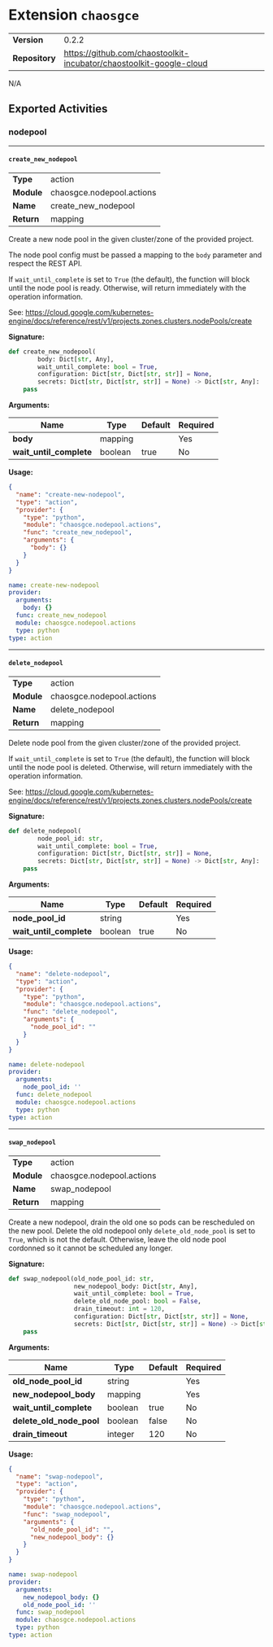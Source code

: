 # Extension `chaosgce`

|                       |               |
| --------------------- | ------------- |
| **Version**           | 0.2.2 |
| **Repository**        | https://github.com/chaostoolkit-incubator/chaostoolkit-google-cloud |

N/A

## Exported Activities



### nodepool



***

#### `create_new_nodepool`

|                       |               |
| --------------------- | ------------- |
| **Type**              | action |
| **Module**            | chaosgce.nodepool.actions |
| **Name**              | create_new_nodepool |
| **Return**              | mapping |


Create a new node pool in the given cluster/zone of the provided project.

The node pool config must be passed a mapping to the `body` parameter and
respect the REST API.

If `wait_until_complete` is set to `True` (the default), the function
will block until the node pool is ready. Otherwise, will return immediately
with the operation information.

See: https://cloud.google.com/kubernetes-engine/docs/reference/rest/v1/projects.zones.clusters.nodePools/create

**Signature:**

```python
def create_new_nodepool(
        body: Dict[str, Any],
        wait_until_complete: bool = True,
        configuration: Dict[str, Dict[str, str]] = None,
        secrets: Dict[str, Dict[str, str]] = None) -> Dict[str, Any]:
    pass

```

**Arguments:**

| Name | Type | Default | Required |
| --------------------- | ------------- | ------------- | ------------- |
| **body**      | mapping |  | Yes |
| **wait_until_complete**      | boolean | true | No |


**Usage:**

```json
{
  "name": "create-new-nodepool",
  "type": "action",
  "provider": {
    "type": "python",
    "module": "chaosgce.nodepool.actions",
    "func": "create_new_nodepool",
    "arguments": {
      "body": {}
    }
  }
}
```

```yaml
name: create-new-nodepool
provider:
  arguments:
    body: {}
  func: create_new_nodepool
  module: chaosgce.nodepool.actions
  type: python
type: action

```



***

#### `delete_nodepool`

|                       |               |
| --------------------- | ------------- |
| **Type**              | action |
| **Module**            | chaosgce.nodepool.actions |
| **Name**              | delete_nodepool |
| **Return**              | mapping |


Delete node pool from the given cluster/zone of the provided project.

If `wait_until_complete` is set to `True` (the default), the function
will block until the node pool is deleted. Otherwise, will return
immediately with the operation information.

See: https://cloud.google.com/kubernetes-engine/docs/reference/rest/v1/projects.zones.clusters.nodePools/create

**Signature:**

```python
def delete_nodepool(
        node_pool_id: str,
        wait_until_complete: bool = True,
        configuration: Dict[str, Dict[str, str]] = None,
        secrets: Dict[str, Dict[str, str]] = None) -> Dict[str, Any]:
    pass

```

**Arguments:**

| Name | Type | Default | Required |
| --------------------- | ------------- | ------------- | ------------- |
| **node_pool_id**      | string |  | Yes |
| **wait_until_complete**      | boolean | true | No |


**Usage:**

```json
{
  "name": "delete-nodepool",
  "type": "action",
  "provider": {
    "type": "python",
    "module": "chaosgce.nodepool.actions",
    "func": "delete_nodepool",
    "arguments": {
      "node_pool_id": ""
    }
  }
}
```

```yaml
name: delete-nodepool
provider:
  arguments:
    node_pool_id: ''
  func: delete_nodepool
  module: chaosgce.nodepool.actions
  type: python
type: action

```



***

#### `swap_nodepool`

|                       |               |
| --------------------- | ------------- |
| **Type**              | action |
| **Module**            | chaosgce.nodepool.actions |
| **Name**              | swap_nodepool |
| **Return**              | mapping |


Create a new nodepool, drain the old one so pods can be rescheduled on the
new pool. Delete the old nodepool only `delete_old_node_pool` is set to
`True`, which is not the default. Otherwise, leave the old node pool
cordonned so it cannot be scheduled any longer.

**Signature:**

```python
def swap_nodepool(old_node_pool_id: str,
                  new_nodepool_body: Dict[str, Any],
                  wait_until_complete: bool = True,
                  delete_old_node_pool: bool = False,
                  drain_timeout: int = 120,
                  configuration: Dict[str, Dict[str, str]] = None,
                  secrets: Dict[str, Dict[str, str]] = None) -> Dict[str, Any]:
    pass

```

**Arguments:**

| Name | Type | Default | Required |
| --------------------- | ------------- | ------------- | ------------- |
| **old_node_pool_id**      | string |  | Yes |
| **new_nodepool_body**      | mapping |  | Yes |
| **wait_until_complete**      | boolean | true | No |
| **delete_old_node_pool**      | boolean | false | No |
| **drain_timeout**      | integer | 120 | No |


**Usage:**

```json
{
  "name": "swap-nodepool",
  "type": "action",
  "provider": {
    "type": "python",
    "module": "chaosgce.nodepool.actions",
    "func": "swap_nodepool",
    "arguments": {
      "old_node_pool_id": "",
      "new_nodepool_body": {}
    }
  }
}
```

```yaml
name: swap-nodepool
provider:
  arguments:
    new_nodepool_body: {}
    old_node_pool_id: ''
  func: swap_nodepool
  module: chaosgce.nodepool.actions
  type: python
type: action

```


